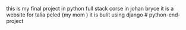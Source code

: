 this is my final project in python full stack corse in johan bryce it is a website for talia peled (my mom ) it is bulit using django #   p y t h o n - e n d - p r o j e c t  
 